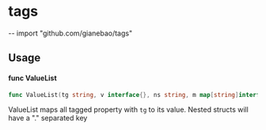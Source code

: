 # tags
--
    import "github.com/gianebao/tags"


## Usage

#### func  ValueList

```go
func ValueList(tg string, v interface{}, ns string, m map[string]interface{})
```
ValueList maps all tagged property with `tg` to its value. Nested structs will
have a "." separated key
